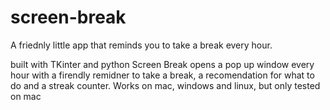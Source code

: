 # screen-break
A friednly little app that reminds you to take a break every hour.

built with TKinter and python Screen Break opens a pop up window every hour with a firendly remidner to take a break, a recomendation for what to do and a streak counter.
Works on mac, windows and linux, but only tested on mac